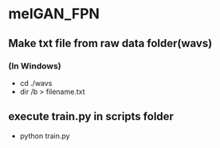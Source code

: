 # melGAN_FPN
## Make txt file from raw data folder(wavs)
### (In Windows)
- cd ./wavs
- dir /b > filename.txt

## execute train.py in scripts folder
- python train.py
